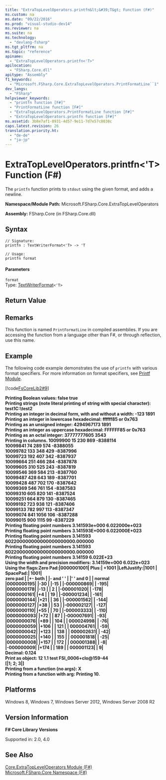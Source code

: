 ```yaml
---
title: "ExtraTopLevelOperators.printfn&lt;&#39;T&gt; Function (F#)"
ms.custom: na
ms.date: "09/22/2016"
ms.prod: "visual-studio-dev14"
ms.reviewer: na
ms.suite: na
ms.technology: 
  - "devlang-fsharp"
ms.tgt_pltfrm: na
ms.topic: "reference"
apiname: 
  - "ExtraTopLevelOperators.printfn<'T>"
apilocation: 
  - "FSharp.Core.dll"
apitype: "Assembly"
f1_keywords: 
  - "Microsoft.FSharp.Core.ExtraTopLevelOperators.PrintFormatLine``1"
dev_langs: 
  - "FSharp"
helpviewer_keywords: 
  - "printfn function [F#]"
  - "PrintFormatLine function [F#]"
  - "ExtraTopLevelOperators.PrintFormatLine function [F#]"
  - "ExtraTopLevelOperators.printfn function [F#]"
ms.assetid: 3b8e7af1-0931-4d57-9e11-7d7e57c8038c
caps.latest.revision: 26
translation.priority.ht: 
  - "de-de"
  - "ja-jp"
---
```

# ExtraTopLevelOperators.printfn&lt;&#39;T&gt; Function (F#)
The `printfn` function prints to `stdout` using the given format, and adds a newline.  
  
 **Namespace/Module Path:** Microsoft.FSharp.Core.ExtraTopLevelOperators  
  
 **Assembly:** FSharp.Core (in FSharp.Core.dll)  
  
## Syntax  
  
```  
// Signature:  
printfn : TextWriterFormat<'T> -> 'T  
  
// Usage:  
printfn format  
```  
  
#### Parameters  
 `format`  
 Type: [TextWriterFormat](../vs140/printf.textwriterformat--t--type-abbreviation--fsharp-.md)`<'T>`  
  
## Return Value  
  
## Remarks  
 This function is named `PrintFormatLine` in compiled assemblies. If you are accessing the function from a language other than F#, or through reflection, use this name.  
  
## Example  
 The following code example demonstrates the use of `printfn` with various format specifiers. For more information on format specifiers, see [Printf Module](../vs140/core.printf-module--fsharp-.md).  
  
 [!code[FsCoreLib2#9](../vs140/codesnippet/FSharp/extratopleveloperators.printfn--t--function--fsharp-_1.fs)]  
  
 **Printing Boolean values: false true**  
**Printing strings (note literal printing of string with special character): test1C:\test2**  
**Printing an integer in decimal form, with and without a width: -123       1891**  
**Printing an integer in lowercase hexadecimal: ffffff85 or 0x763**  
**Printing as an unsigned integer: 4294967173 1891**  
**Printing an integer as uppercase hexadecimal: FFFFFF85 or 0x763**  
**Printing as an octal integer: 37777777605 3543**  
**Printing in columns.  10099900        15       230       869  -8388114**  
 **10099841        74       289       574  -8388055**  
 **10099782       133       348       429  -8387996**  
 **10099723       192       407       342  -8387937**  
 **10099664       251       466       284  -8387878**  
 **10099605       310       525       243  -8387819**  
 **10099546       369       584       213  -8387760**  
 **10099487       428       643       189  -8387701**  
 **10099428       487       702       170  -8387642**  
 **10099369       546       761       154  -8387583**  
 **10099310       605       820       141  -8387524**  
 **10099251       664       879       130  -8387465**  
 **10099192       723       938       121  -8387406**  
 **10099133       782       997       113  -8387347**  
 **10099074       841      1056       106  -8387288**  
 **10099015       900      1115        99  -8387229**  
**Printing floating point numbers 3.141593e+000 6.022000e+023**  
**Printing floating point numbers 3.141593E+000 6.022000E+023**  
**Printing floating point numbers 3.141593 602200000000000000000000.000000**  
**Printing floating point numbers 3.141593 602200000000000000000000.000000**  
**Printing floating point numbers 3.14159 6.022E+23**  
**Using the width and precision modifiers: 3.14159e+000 6.022e+023**  
**Using the flags:Zero Pad:&#124;0000001001&#124; Plus:&#124;     +1001 &#124;LeftJustify:&#124;1001      &#124; SpacePad:&#124; 1001&#124;**  
**zero pad   &#124; &#124;+- both   &#124; &#124;- and ' ' &#124; &#124;' ' and 0 &#124; &#124; normal**   
**&#124;0000000195&#124; &#124;-30       &#124; &#124;-15       &#124; &#124;-000000869&#124; &#124;      -195&#124;**  
**&#124;0000000178&#124; &#124;-13       &#124; &#124; 2        &#124; &#124;-000001020&#124; &#124;      -178&#124;**  
**&#124;0000000161&#124; &#124;+4        &#124; &#124; 19       &#124; &#124;-000001234&#124; &#124;      -161&#124;**  
**&#124;0000000144&#124; &#124;+21       &#124; &#124; 36       &#124; &#124;-000001562&#124; &#124;      -144&#124;**  
**&#124;0000000127&#124; &#124;+38       &#124; &#124; 53       &#124; &#124;-000002127&#124; &#124;      -127&#124;**  
**&#124;0000000110&#124; &#124;+55       &#124; &#124; 70       &#124; &#124;-000003333&#124; &#124;      -110&#124;**  
**&#124;0000000093&#124; &#124;+72       &#124; &#124; 87       &#124; &#124;-000007691&#124; &#124;       -93&#124;**  
**&#124;0000000076&#124; &#124;+89       &#124; &#124; 104      &#124; &#124; 000024998&#124; &#124;       -76&#124;**  
**&#124;0000000059&#124; &#124;+106      &#124; &#124; 121      &#124; &#124; 000004761&#124; &#124;       -59&#124;**  
**&#124;0000000042&#124; &#124;+123      &#124; &#124; 138      &#124; &#124; 000002631&#124; &#124;       -42&#124;**  
**&#124;0000000025&#124; &#124;+140      &#124; &#124; 155      &#124; &#124; 000001818&#124; &#124;       -25&#124;**  
**&#124;0000000008&#124; &#124;+157      &#124; &#124; 172      &#124; &#124; 000001388&#124; &#124;        -8&#124;**  
**&#124;-000000009&#124; &#124;+174      &#124; &#124; 189      &#124; &#124; 000001123&#124; &#124;         9&#124;**  
**Decimal: 0.124**  
**Print as object: 12 1.1 test FSI_0006+clo@159-44**  
**[&#124;1; 2; 3&#124;]**  
**Printing from a function (no args): X**  
**Printing from a function with arg: Printing 10.**   
## Platforms  
 Windows 8, Windows 7, Windows Server 2012, Windows Server 2008 R2  
  
## Version Information  
 **F# Core Library Versions**  
  
 Supported in: 2.0, 4.0  
  
## See Also  
 [Core.ExtraTopLevelOperators Module (F#)](../vs140/core.extratopleveloperators-module--fsharp-.md)   
 [Microsoft.FSharp.Core Namespace (F#)](../vs140/microsoft.fsharp.core-namespace--fsharp-.md)